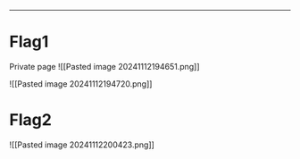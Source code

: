 ___

# Flag1
Private page
![[Pasted image 20241112194651.png]]

![[Pasted image 20241112194720.png]]

# Flag2

![[Pasted image 20241112200423.png]]
